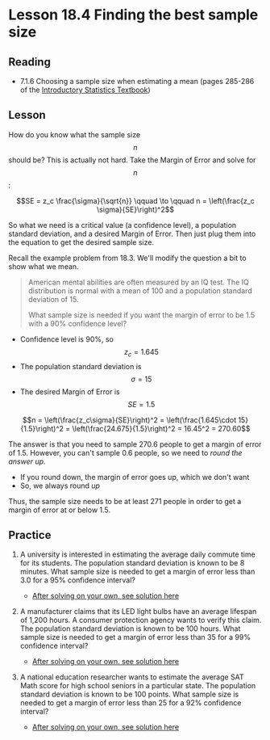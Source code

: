 <head>
<title>18.4 Finding the best sample size</title>
<script src="https://polyfill.io/v3/polyfill.min.js?features=es6"></script>
<script id="MathJax-script" async src="https://cdn.jsdelivr.net/npm/mathjax@3/es5/tex-mml-chtml.js"></script>
</head>

# Lesson 18.4 Finding the best sample size
## Reading
* 7.1.6 Choosing a sample size when estimating a mean (pages 285-286 of the [Introductory Statistics Textbook](OpenIntroTextbook.pdf))

## Lesson
How do you know what the sample size $$n$$ should be? This is actually not hard. Take the Margin of Error and solve for $$n$$:

$$SE = z_c \frac{\sigma}{\sqrt{n}} \qquad \to \qquad n = \left(\frac{z_c \sigma}{SE}\right)^2$$

So what we need is a critical value (a confidence level), a population standard deviation, and a desired Margin of Error. Then just plug them into the equation to get the desired sample size.

Recall the example problem from 18.3. We'll modify the question a bit to show what we mean.

> American mental abilities are often measured by an IQ test.  The IQ distribution is normal with a mean of 100 and a population standard deviation of 15.  
> 
> What sample size is needed if you want the margin of error to be 1.5 with a 90% confidence level?

* Confidence level is 90%, so $$z_c = 1.645$$
* The population standard deviation is $$\sigma = 15$$
* The desired Margin of Error is $$SE = 1.5$$

$$n = \left(\frac{z_c\sigma}{SE}\right)^2 = \left(\frac{1.645\cdot 15}{1.5}\right)^2 = \left(\frac{24.675}{1.5}\right)^2 = 16.45^2 = 270.60$$

The answer is that you need to sample 270.6 people to get a margin of error of 1.5. However, you can't sample 0.6 people, so we need to *round the answer up*.
* If you round down, the margin of error goes up, which we don't want
* So, we always round *up*

Thus, the sample size needs to be at least 271 people in order to get a margin of error at or below 1.5.

## Practice
1. A university is interested in estimating the average daily commute time for its students. The population standard deviation is known to be 8 minutes. What sample size is needed to get a margin of error less than 3.0 for a 95% confidence interval?
    * [After solving on your own, see solution here](Solutions/18_4_Solution1.md)

2. A manufacturer claims that its LED light bulbs have an average lifespan of 1,200 hours. A consumer protection agency wants to verify this claim. The population standard deviation is known to be 100 hours. What sample size is needed to get a margin of error less than 35 for a 99% confidence interval?
    * [After solving on your own, see solution here](Solutions/18_4_Solution2.md)

3. A national education researcher wants to estimate the average SAT Math score for high school seniors in a particular state. The population standard deviation is known to be 100 points. What sample size is needed to get a margin of error less than 25 for a 92% confidence interval?
    * [After solving on your own, see solution here](Solutions/18_4_Solution3.md)